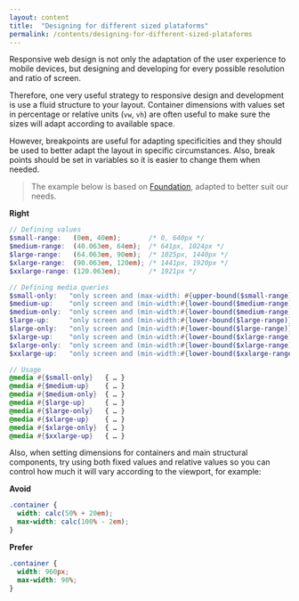```yaml
---
layout: content
title:  "Designing for different sized plataforms"
permalink: /contents/designing-for-different-sized-plataforms
---
```


Responsive web design is not only the adaptation of the user experience to mobile devices, but designing and developing for every possible resolution and ratio of screen.

Therefore, one very useful strategy to responsive design and development is use a fluid structure to your layout. Container dimensions with values set in percentage or relative units (`vw`, `vh`) are often useful to make sure the sizes will adapt according to available space.

However, breakpoints are useful for adapting specificities and they should be used to better adapt the layout in specific circumstances. Also, break points should be set in variables so it is easier to change them when needed.

> The example below is based on [Foundation](http://foundation.zurb.com/sites/docs/media-queries.html), adapted to better suit our needs.

**Right**

```scss
// Defining values
$small-range:   (0em, 40em);       /* 0, 640px */
$medium-range:  (40.063em, 64em);  /* 641px, 1024px */
$large-range:   (64.063em, 90em);  /* 1025px, 1440px */
$xlarge-range:  (90.063em, 120em); /* 1441px, 1920px */
$xxlarge-range: (120.063em);       /* 1921px */

// Defining media queries
$small-only:   "only screen and (max-width: #{upper-bound($small-range)})" !default;
$medium-up:    "only screen and (min-width:#{lower-bound($medium-range)})" !default;
$medium-only:  "only screen and (min-width:#{lower-bound($medium-range)}) and (max-width:#{upper-bound($medium-range)})" !default;
$large-up:     "only screen and (min-width:#{lower-bound($large-range)})" !default;
$large-only:   "only screen and (min-width:#{lower-bound($large-range)}) and (max-width:#{upper-bound($large-range)})" !default;
$xlarge-up:    "only screen and (min-width:#{lower-bound($xlarge-range)})" !default;
$xlarge-only:  "only screen and (min-width:#{lower-bound($xlarge-range)}) and (max-width:#{upper-bound($xlarge-range)})" !default;
$xxlarge-up:   "only screen and (min-width:#{lower-bound($xxlarge-range)})" !default;

// Usage
@media #{$small-only}   { … }
@media #{$medium-up}    { … }
@media #{$medium-only}  { … }
@media #{$large-up}     { … }
@media #{$large-only}   { … }
@media #{$xlarge-up}    { … }
@media #{$xlarge-only}  { … }
@media #{$xxlarge-up}   { … }
```

Also, when setting dimensions for containers and main structural components, try using both fixed values and relative values so you can control how much it will vary according to the viewport, for example:

**Avoid**

```scss
.container {
  width: calc(50% + 20em);
  max-width: calc(100% - 2em);
}
```

**Prefer**

```scss
.container {
  width: 960px;
  max-width: 90%;
}
```
